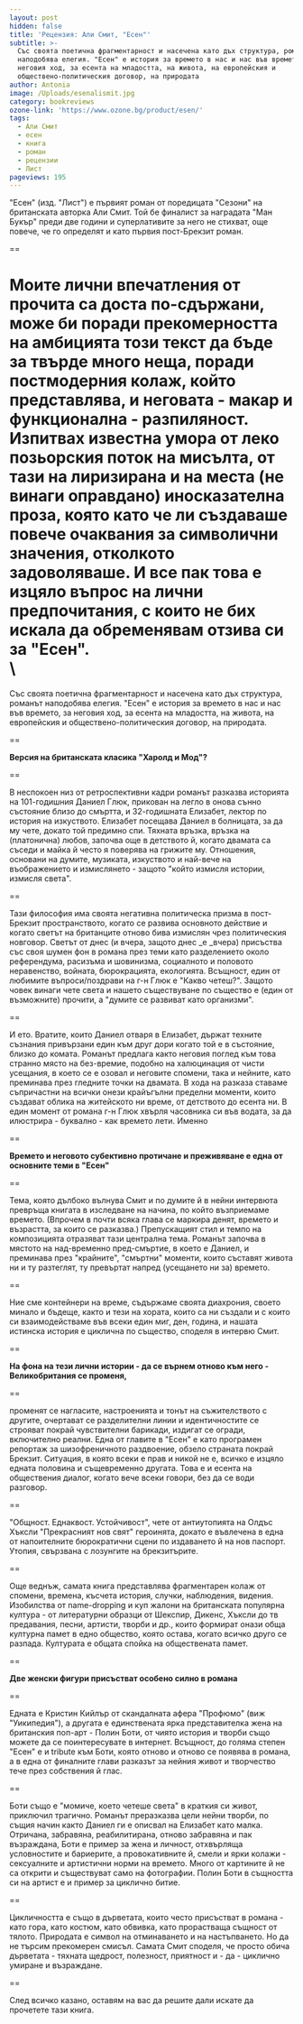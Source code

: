 ```yaml
---
layout: post
hidden: false
title: 'Рецензия: Али Смит, "Есен"'
subtitle: >-
  Със своята поетична фрагментарност и насечена като дъх структура, романът
  наподобява елегия. "Есен" е история за времето в нас и нас във времето, за
  неговия ход, за есента на младостта, на живота, на европейския и
  обществено-политическия договор, на природата
author: Antonia
image: /Uploads/esenalismit.jpg
category: bookreviews
ozone-link: 'https://www.ozone.bg/product/esen/'
tags:
  - Али Смит
  - есен
  - книга
  - роман
  - рецензии
  - Лист
pageviews: 195
---
```

"Есен" (изд. "Лист") е първият роман от поредицата "Сезони" на британската авторка Али Смит. Той бе финалист за наградата "Ман Букър" преди две години и суперлативите за него не стихват, още повече, че го определят и като първия пост-Брекзит роман. 

\==

Моите лични впечатления от прочита са доста по-сдържани, може би поради прекомерността на амбицията този текст да бъде за твърде много неща, поради постмодерния колаж, който представлява, и неговата - макар и функционална - разпиляност. Изпитвах известна умора от леко позьорския поток на мисълта, от тази на лиризирана и на места (не винаги оправдано) иносказателна проза, която като че ли създаваше повече очаквания за символични значения, отколкото задоволяваше. И все пак това е изцяло въпрос на лични предпочитания, с които не бих искала да обременявам отзива си за "Есен". \
\
==

Със своята поетична фрагментарност и насечена като дъх структура, романът наподобява елегия. "Есен" е история за времето в нас и нас във времето, за неговия ход, за есента на младостта, на живота, на европейския и обществено-политическия договор, на природата.

\==

**Версия на британската класика "Харолд и Мод"?**

\==

В неспокоен низ от ретроспективни кадри романът разказва историята на 101-годишния Даниел Глюк, прикован на легло в онова сънно състояние близо до смъртта, и 32-годишната Елизабет, лектор по история на изкуството. Елизабет посещава Даниел в болницата, за да му чете, докато той предимно спи. Тяхната връзка, връзка на (платонична) любов, започва още в детството й, когато двамата са съседи и майка й често я поверява на грижите му. Отношения, основани на думите, музиката, изкуството и най-вече на въображението и измислянето - защото "който измисля истории, измисля света". 

\==

Тази философия има своята негативна политическа призма в пост-Брекзит пространството, когато се развива основното действие и когато светът на британците отново бива измислян чрез политическия новговор. Светът от днес (и вчера, защото днес _е _вчера) присъства със своя шумен фон в романа през теми като разделението около референдума, расизъма и шовинизма, социалното и половото неравенство, войната, бюрокрацията, екологията. Всъщност, един от любимите въпроси/поздрави на г-н Глюк е "Какво четеш?". Защото човек винаги чете света и нашето съществуване по същество е (един от възможните) прочити, а "думите се развиват като организми".  

\==

И ето. Вратите, които Даниел отваря в Елизабет, държат техните съзнания привързани един към друг дори когато той е в състояние, близко до комата. Романът предлага както неговия поглед към това странно място на без-времие, подобно на халюцинация от чисти усещания, в което се е озовал и неговите спомени, така и нейните, като преминава през гледните точки на двамата. В хода на разказа ставаме съпричастни на всички онези крайъгълни пределни моменти, които създават облика на житейското ни време, от детството до есента ни. В един момент от романа г-н Глюк хвърля часовника си във водата, за да илюстрира - буквално - как времето лети. Именно

\==

**Времето и неговото субективно протичане и преживяване е една от основните теми в "Есен"**

\==

Тема, която дълбоко вълнува Смит и по думите й в нейни интервюта превръща книгата в изследване на начина, по който възприемаме времето. (Впрочем в почти всяка глава се маркира денят, времето и възрастта, за които се разказва.) Препускащият стил и темпо на композицията отразяват тази централна тема. Романът започва в мястото на над-временно пред-смъртие, в което е Даниел, и преминава през "крайните", "смъртни" моменти, които съставят живота ни и ту разтеглят, ту превъртат напред (усещането ни за) времето. 

\==

Ние сме контейнери на време, съдържаме своята диахрония, своето минало и бъдеще, както и тези на хората, които са ни създали и с които си взаимодействаме във всеки един миг, ден, година, и нашата истинска история е циклична по същество, споделя в интервю Смит. 

\==

**На фона на тези лични истории - да се върнем отново към него - Великобритания се променя,**

\== 

променят се нагласите, настроенията и тонът на съжителството с другите, очертават се разделителни линии и идентичностите се строяват покрай чувствителни барикади, издигат се огради, включително реални. Една от главите в "Есен" е като програмен репортаж за шизофреничното раздвоение, обзело страната покрай Брекзит. Ситуация, в която всеки е прав и никой не е, всичко е изцяло едната половина и същевременно другата. Това е и есента на обществения диалог, когато вече всеки говори, без да се води разговор. 

\==

"Общност. Еднаквост. Устойчивост", чете от антиутопията на Олдъс Хъксли "Прекрасният нов свят" героинята, докато е въвлечена в една от напоителните бюрократични сцени по издаването й на нов паспорт. Утопия, свързвана с лозунгите на брекзитърите.

\==

Още веднъж, самата книга представлява фрагментарен колаж от спомени, времена, късчета история, случки, наблюдения, видения. Изобилства от name-dropping и куп жалони на британската популярна култура - от литературни образци от Шекспир, Дикенс, Хъксли до тв предавания, песни, артисти, творби и др., които формират онази обща културна памет в едно общество, която остава, когато всичко друго се разпада. Културата е общата спойка на обществената памет. 

\==

**Две женски фигури присъстват особено силно в романа**

\==

Едната е Кристин Кийлър от скандалната афера "Профюмо" (виж "Уикипедия"), а другата е единствената ярка представителка жена на британския поп-арт - Полин Боти, от чиято история и творби също можете да се поинтересувате в интернет. Всъщност, до голяма степен "Есен" е и tribute към Боти, която отново и отново се появява в романа, а в една от финалните глави разказът за нейния живот и творчество тече през собствения й глас. 

\==

Боти също е "момиче, което четеше света" в краткия си живот, приключил трагично. Романът преразказва цели нейни творби, по същия начин както Даниел ги е описвал на Елизабет като малка. Отричана, забравяна, реабилитирана, отново забравяна и пак възраждана, Боти е пример за жена и личност, отхвърляща условностите и бариерите, а провокативните й, смели и ярки колажи - сексуалните и артистични норми на времето. Много от картините й не са открити и съществуват само на фотографии. Полин Боти в същността си на артист е и пример за циклично битие. 

\==

Цикличността е също в дърветата, които често присъстват в романа - като гора, като костюм, като обвивка, като прорастваща същност от тялото. Природата е символ на отминаването и на настъпването. Но да не търсим прекомерен смисъл. Самата Смит споделя, че просто обича дърветата - тяхната щедрост, полезност, приятност и - да - циклично умиране и възраждане. 

\==

След всичко казано, оставям на вас да решите дали искате да прочетете тази книга.

